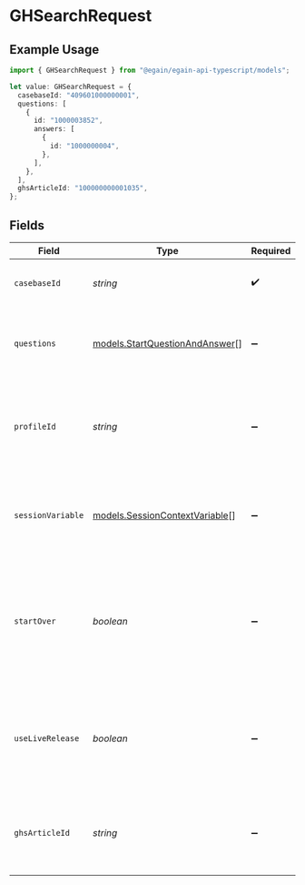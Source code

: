 # GHSearchRequest

## Example Usage

```typescript
import { GHSearchRequest } from "@egain/egain-api-typescript/models";

let value: GHSearchRequest = {
  casebaseId: "409601000000001",
  questions: [
    {
      id: "1000003852",
      answers: [
        {
          id: "1000000004",
        },
      ],
    },
  ],
  ghsArticleId: "100000000001035",
};
```

## Fields

| Field                                                                                                 | Type                                                                                                  | Required                                                                                              | Description                                                                                           | Example                                                                                               |
| ----------------------------------------------------------------------------------------------------- | ----------------------------------------------------------------------------------------------------- | ----------------------------------------------------------------------------------------------------- | ----------------------------------------------------------------------------------------------------- | ----------------------------------------------------------------------------------------------------- |
| `casebaseId`                                                                                          | *string*                                                                                              | :heavy_check_mark:                                                                                    | The numerical ID of the Casebase.                                                                     | 409601000000001                                                                                       |
| `questions`                                                                                           | [models.StartQuestionAndAnswer](../models/startquestionandanswer.md)[]                                | :heavy_minus_sign:                                                                                    | Pre-answered Questions in Guided Help search                                                          |                                                                                                       |
| `profileId`                                                                                           | *string*                                                                                              | :heavy_minus_sign:                                                                                    | The ID of the guided help profile.<br><br/>1 will always be the **system profile**.<br/>              |                                                                                                       |
| `sessionVariable`                                                                                     | [models.SessionContextVariable](../models/sessioncontextvariable.md)[]                                | :heavy_minus_sign:                                                                                    | Session variables used to give Guided Help additional context.                                        |                                                                                                       |
| `startOver`                                                                                           | *boolean*                                                                                             | :heavy_minus_sign:                                                                                    | Restart the current Guided Help search with the existing context along with session variable context. |                                                                                                       |
| `useLiveRelease`                                                                                      | *boolean*                                                                                             | :heavy_minus_sign:                                                                                    | Use current live release snapshot of the Casebase otherwise use the authoring release.                |                                                                                                       |
| `ghsArticleId`                                                                                        | *string*                                                                                              | :heavy_minus_sign:                                                                                    | Numeric ID of the guided help session article used for starting search.                               | 100000000001035                                                                                       |